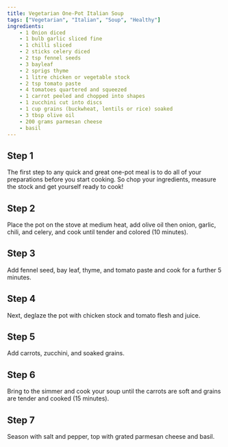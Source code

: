 ```yaml
---
title: Vegetarian One-Pot Italian Soup
tags: ["Vegetarian", "Italian", "Soup", "Healthy"]
ingredients:
    - 1 Onion diced
    - 1 bulb garlic sliced fine
    - 1 chilli sliced
    - 2 sticks celery diced
    - 2 tsp fennel seeds
    - 3 bayleaf
    - 2 sprigs thyme
    - 1 litre chicken or vegetable stock
    - 2 tsp tomato paste
    - 4 tomatoes quartered and squeezed
    - 1 carrot peeled and chopped into shapes
    - 1 zucchini cut into discs
    - 1 cup grains (buckwheat, lentils or rice) soaked
    - 3 tbsp olive oil
    - 200 grams parmesan cheese
    - basil
---
```


## Step 1
The first step to any quick and great one-pot meal is to do all of your preparations before you start cooking. So chop your ingredients, measure the stock and get yourself ready to cook!

## Step 2
Place the pot on the stove at medium heat, add olive oil then onion, garlic, chili, and celery, and cook until tender and colored (10 minutes).

## Step 3
Add fennel seed, bay leaf, thyme, and tomato paste and cook for a further 5 minutes.

## Step 4
Next, deglaze the pot with chicken stock and tomato flesh and juice. 

## Step 5
Add carrots, zucchini, and soaked grains. 

## Step 6
Bring to the simmer and cook your soup until the carrots are soft and grains are tender and cooked (15 minutes). 

## Step 7
Season with salt and pepper, top with grated parmesan cheese and basil. 
